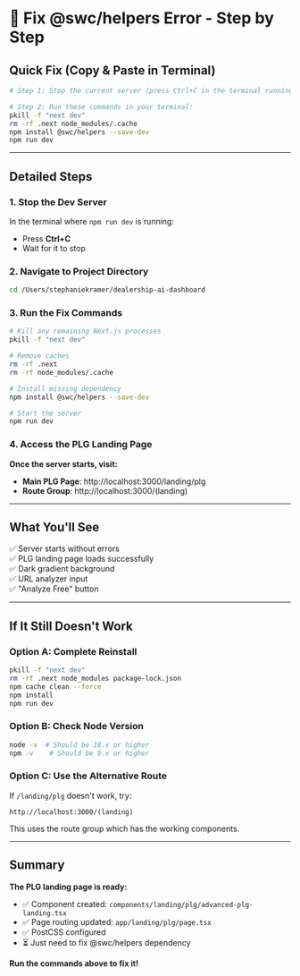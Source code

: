# 🔧 Fix @swc/helpers Error - Step by Step

## Quick Fix (Copy & Paste in Terminal)

```bash
# Step 1: Stop the current server (press Ctrl+C in the terminal running npm run dev)

# Step 2: Run these commands in your terminal:
pkill -f "next dev"
rm -rf .next node_modules/.cache
npm install @swc/helpers --save-dev
npm run dev
```

---

## Detailed Steps

### 1. Stop the Dev Server
In the terminal where `npm run dev` is running:
- Press **Ctrl+C**
- Wait for it to stop

### 2. Navigate to Project Directory
```bash
cd /Users/stephaniekramer/dealership-ai-dashboard
```

### 3. Run the Fix Commands
```bash
# Kill any remaining Next.js processes
pkill -f "next dev"

# Remove caches
rm -rf .next
rm -rf node_modules/.cache

# Install missing dependency
npm install @swc/helpers --save-dev

# Start the server
npm run dev
```

### 4. Access the PLG Landing Page

**Once the server starts, visit:**
- **Main PLG Page**: http://localhost:3000/landing/plg
- **Route Group**: http://localhost:3000/(landing)

---

## What You'll See

✅ Server starts without errors  
✅ PLG landing page loads successfully  
✅ Dark gradient background  
✅ URL analyzer input  
✅ "Analyze Free" button  

---

## If It Still Doesn't Work

### Option A: Complete Reinstall
```bash
pkill -f "next dev"
rm -rf .next node_modules package-lock.json
npm cache clean --force
npm install
npm run dev
```

### Option B: Check Node Version
```bash
node -v  # Should be 18.x or higher
npm -v    # Should be 9.x or higher
```

### Option C: Use the Alternative Route
If `/landing/plg` doesn't work, try:
```
http://localhost:3000/(landing)
```
This uses the route group which has the working components.

---

## Summary

**The PLG landing page is ready:**
- ✅ Component created: `components/landing/plg/advanced-plg-landing.tsx`
- ✅ Page routing updated: `app/landing/plg/page.tsx`
- ✅ PostCSS configured
- ⏳ Just need to fix @swc/helpers dependency

**Run the commands above to fix it!**

